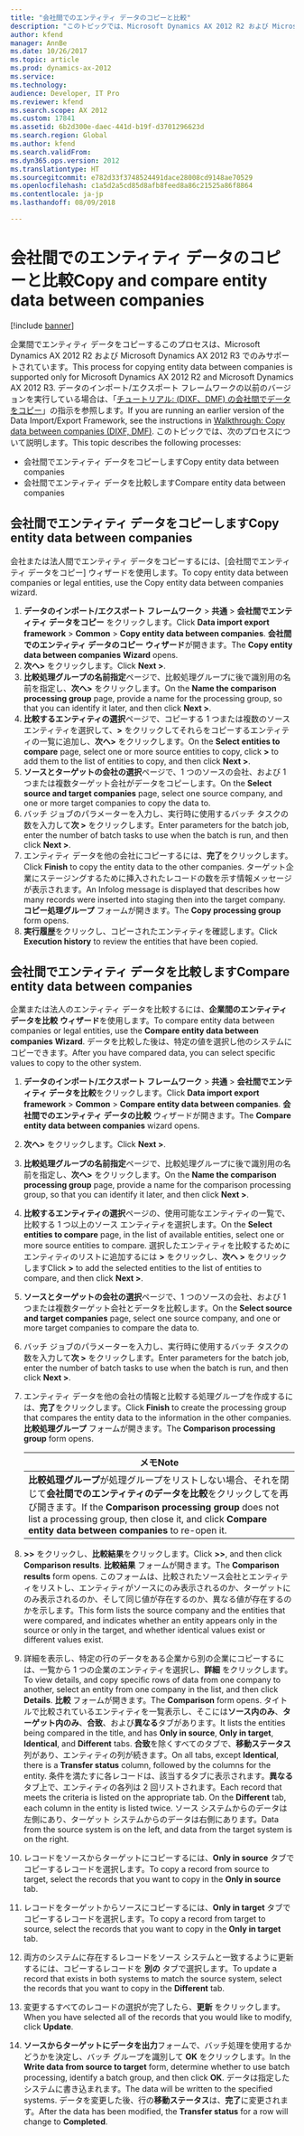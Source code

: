 ```yaml
---
title: "会社間でのエンティティ データのコピーと比較"
description: "このトピックでは、Microsoft Dynamics AX 2012 R2 および Microsoft Dynamics AX 2012 R3 の企業間でエンティティ データをコピーする方法についての情報を提供します。"
author: kfend
manager: AnnBe
ms.date: 10/26/2017
ms.topic: article
ms.prod: dynamics-ax-2012
ms.service: 
ms.technology: 
audience: Developer, IT Pro
ms.reviewer: kfend
ms.search.scope: AX 2012
ms.custom: 17841
ms.assetid: 6b2d300e-daec-441d-b19f-d3701296623d
ms.search.region: Global
ms.author: kfend
ms.search.validFrom: 
ms.dyn365.ops.version: 2012
ms.translationtype: HT
ms.sourcegitcommit: e782d33f3748524491dace28008cd9148ae70529
ms.openlocfilehash: c1a5d2a5cd85d8afb8feed8a86c21525a86f8864
ms.contentlocale: ja-jp
ms.lasthandoff: 08/09/2018

---
```


# <a name="copy-and-compare-entity-data-between-companies"></a><span data-ttu-id="3fd0e-103">会社間でのエンティティ データのコピーと比較</span><span class="sxs-lookup"><span data-stu-id="3fd0e-103">Copy and compare entity data between companies</span></span>

[!include [banner](../../includes/banner.md)]

<span data-ttu-id="3fd0e-104">企業間でエンティティ データをコピーするこのプロセスは、Microsoft Dynamics AX 2012 R2 および Microsoft Dynamics AX 2012 R3 でのみサポートされています。</span><span class="sxs-lookup"><span data-stu-id="3fd0e-104">This process for copying entity data between companies is supported only for Microsoft Dynamics AX 2012 R2 and Microsoft Dynamics AX 2012 R3.</span></span> <span data-ttu-id="3fd0e-105">データのインポート/エクスポート フレームワークの以前のバージョンを実行している場合は、「[チュートリアル: (DIXF、DMF) の会社間でデータをコピー](copy-data-between-companies-dixf.md)」の指示を参照します。</span><span class="sxs-lookup"><span data-stu-id="3fd0e-105">If you are running an earlier version of the Data Import/Export Framework, see the instructions in [Walkthrough: Copy data between companies (DIXF, DMF)](copy-data-between-companies-dixf.md).</span></span> <span data-ttu-id="3fd0e-106">このトピックでは、次のプロセスについて説明します。</span><span class="sxs-lookup"><span data-stu-id="3fd0e-106">This topic describes the following processes:</span></span>

-   <span data-ttu-id="3fd0e-107">会社間でエンティティ データをコピーします</span><span class="sxs-lookup"><span data-stu-id="3fd0e-107">Copy entity data between companies</span></span>
-   <span data-ttu-id="3fd0e-108">会社間でエンティティ データを比較します</span><span class="sxs-lookup"><span data-stu-id="3fd0e-108">Compare entity data between companies</span></span>

## <a name="copy-entity-data-between-companies"></a><span data-ttu-id="3fd0e-109">会社間でエンティティ データをコピーします</span><span class="sxs-lookup"><span data-stu-id="3fd0e-109">Copy entity data between companies</span></span>
<span data-ttu-id="3fd0e-110">会社または法人間でエンティティ データをコピーするには、[会社間でエンティティ データをコピー] ウィザードを使用します。</span><span class="sxs-lookup"><span data-stu-id="3fd0e-110">To copy entity data between companies or legal entities, use the Copy entity data between companies wizard.</span></span>

1.  <span data-ttu-id="3fd0e-111">**データのインポート/エクスポート フレームワーク** &gt; **共通** &gt; **会社間でエンティティ データをコピー** をクリックします。</span><span class="sxs-lookup"><span data-stu-id="3fd0e-111">Click **Data import export framework** &gt; **Common** &gt; **Copy entity data between companies**.</span></span> <span data-ttu-id="3fd0e-112">**会社間でのエンティティ データのコピー** **ウィザード**が開きます。</span><span class="sxs-lookup"><span data-stu-id="3fd0e-112">The **Copy entity data between companies** **Wizard** opens.</span></span>
2.  <span data-ttu-id="3fd0e-113">**次へ&gt;** をクリックします。</span><span class="sxs-lookup"><span data-stu-id="3fd0e-113">Click **Next &gt;**.</span></span>
3.  <span data-ttu-id="3fd0e-114">**比較処理グループの名前指定**ページで、比較処理グループに後で識別用の名前を指定し、**次へ&gt;** をクリックします。</span><span class="sxs-lookup"><span data-stu-id="3fd0e-114">On the **Name the comparison processing group** page, provide a name for the processing group, so that you can identify it later, and then click **Next &gt;**.</span></span>
4.  <span data-ttu-id="3fd0e-115">**比較するエンティティの選択**ページで、コピーする 1 つまたは複数のソース エンティティを選択して、**&gt;** をクリックしてそれらをコピーするエンティティの一覧に追加し、**次へ&gt;** をクリックします。</span><span class="sxs-lookup"><span data-stu-id="3fd0e-115">On the **Select entities to compare** page, select one or more source entities to copy, click **&gt;** to add them to the list of entities to copy, and then click **Next &gt;**.</span></span>
5.  <span data-ttu-id="3fd0e-116">**ソースとターゲットの会社の選択**ページで、1 つのソースの会社、および 1 つまたは複数ターゲット会社がデータをコピーします。</span><span class="sxs-lookup"><span data-stu-id="3fd0e-116">On the **Select source and target companies** page, select one source company, and one or more target companies to copy the data to.</span></span>
6.  <span data-ttu-id="3fd0e-117">バッチ ジョブのパラメーターを入力し、実行時に使用するバッチ タスクの数を入力して**次 &gt;** をクリックします。</span><span class="sxs-lookup"><span data-stu-id="3fd0e-117">Enter parameters for the batch job, enter the number of batch tasks to use when the batch is run, and then click **Next &gt;**.</span></span>
7.  <span data-ttu-id="3fd0e-118">エンティティ データを他の会社にコピーするには、**完了**をクリックします。</span><span class="sxs-lookup"><span data-stu-id="3fd0e-118">Click **Finish** to copy the entity data to the other companies.</span></span> <span data-ttu-id="3fd0e-119">ターゲット企業にステージングするために挿入されたレコードの数を示す情報メッセージが表示されます。</span><span class="sxs-lookup"><span data-stu-id="3fd0e-119">An Infolog message is displayed that describes how many records were inserted into staging then into the target company.</span></span> <span data-ttu-id="3fd0e-120">**コピー処理グループ** フォームが開きます。</span><span class="sxs-lookup"><span data-stu-id="3fd0e-120">The **Copy processing group** form opens.</span></span>
8.  <span data-ttu-id="3fd0e-121">**実行履歴**をクリックし、コピーされたエンティティを確認します。</span><span class="sxs-lookup"><span data-stu-id="3fd0e-121">Click **Execution history** to review the entities that have been copied.</span></span>

## <a name="compare-entity-data-between-companies"></a><span data-ttu-id="3fd0e-122">会社間でエンティティ データを比較します</span><span class="sxs-lookup"><span data-stu-id="3fd0e-122">Compare entity data between companies</span></span>
<span data-ttu-id="3fd0e-123">企業または法人のエンティティ データを比較するには、**企業間のエンティティ データを比較** **ウィザード**を使用します。</span><span class="sxs-lookup"><span data-stu-id="3fd0e-123">To compare entity data between companies or legal entities, use the **Compare entity data between companies** **Wizard**.</span></span> <span data-ttu-id="3fd0e-124">データを比較した後は、特定の値を選択し他のシステムにコピーできます。</span><span class="sxs-lookup"><span data-stu-id="3fd0e-124">After you have compared data, you can select specific values to copy to the other system.</span></span>

1.  <span data-ttu-id="3fd0e-125">**データのインポート/エクスポート フレームワーク** &gt; **共通** &gt; **会社間でエンティティ データを比較**をクリックします。</span><span class="sxs-lookup"><span data-stu-id="3fd0e-125">Click **Data import export framework** &gt; **Common** &gt; **Compare entity data between companies**.</span></span> <span data-ttu-id="3fd0e-126">**会社間でのエンティティ データの比較** ウィザードが開きます。</span><span class="sxs-lookup"><span data-stu-id="3fd0e-126">The **Compare entity data between companies** wizard opens.</span></span>
2.  <span data-ttu-id="3fd0e-127">**次へ&gt;** をクリックします。</span><span class="sxs-lookup"><span data-stu-id="3fd0e-127">Click **Next &gt;**.</span></span>
3.  <span data-ttu-id="3fd0e-128">**比較処理グループの名前指定**ページで、比較処理グループに後で識別用の名前を指定し、**次へ&gt;** をクリックします。</span><span class="sxs-lookup"><span data-stu-id="3fd0e-128">On the **Name the comparison processing group** page, provide a name for the comparison processing group, so that you can identify it later, and then click **Next &gt;**.</span></span>
4.  <span data-ttu-id="3fd0e-129">**比較するエンティティの選択**ページの、使用可能なエンティティの一覧で、比較する 1 つ以上のソース エンティティを選択します。</span><span class="sxs-lookup"><span data-stu-id="3fd0e-129">On the **Select entities to compare** page, in the list of available entities, select one or more source entities to compare.</span></span> <span data-ttu-id="3fd0e-130">選択したエンティティを比較するためにエンティティのリストに追加するには **&gt;** をクリックし、**次へ &gt;** をクリックします</span><span class="sxs-lookup"><span data-stu-id="3fd0e-130">Click **&gt;** to add the selected entities to the list of entities to compare, and then click **Next &gt;**.</span></span>
5.  <span data-ttu-id="3fd0e-131">**ソースとターゲットの会社の選択**ページで、1 つのソースの会社、および 1 つまたは複数ターゲット会社とデータを比較します。</span><span class="sxs-lookup"><span data-stu-id="3fd0e-131">On the **Select source and target companies** page, select one source company, and one or more target companies to compare the data to.</span></span>
6.  <span data-ttu-id="3fd0e-132">バッチ ジョブのパラメーターを入力し、実行時に使用するバッチ タスクの数を入力して**次 &gt;** をクリックします。</span><span class="sxs-lookup"><span data-stu-id="3fd0e-132">Enter parameters for the batch job, enter the number of batch tasks to use when the batch is run, and then click **Next &gt;**.</span></span>
7.  <span data-ttu-id="3fd0e-133">エンティティ データを他の会社の情報と比較する処理グループを作成するには、**完了**をクリックします。</span><span class="sxs-lookup"><span data-stu-id="3fd0e-133">Click **Finish** to create the processing group that compares the entity data to the information in the other companies.</span></span> <span data-ttu-id="3fd0e-134">**比較処理グループ** フォームが開きます。</span><span class="sxs-lookup"><span data-stu-id="3fd0e-134">The **Comparison processing group** form opens.</span></span>

    | <span data-ttu-id="3fd0e-135">**メモ**</span><span class="sxs-lookup"><span data-stu-id="3fd0e-135">**Note**</span></span>                                                                                                                                                   |
    |------------------------------------------------------------------------------------------------------------------------------------------------------------|
    | <span data-ttu-id="3fd0e-136">**比較処理グループ**が処理グループをリストしない場合、それを閉じて**会社間でのエンティティのデータを比較**をクリックしてを再び開きます。</span><span class="sxs-lookup"><span data-stu-id="3fd0e-136">If the **Comparison processing group** does not list a processing group, then close it, and click **Compare entity data between companies** to re-open it.</span></span> |

8.  <span data-ttu-id="3fd0e-137">**&gt;&gt;** をクリックし、**比較結果**をクリックします。</span><span class="sxs-lookup"><span data-stu-id="3fd0e-137">Click **&gt;&gt;**, and then click **Comparison results**.</span></span> <span data-ttu-id="3fd0e-138">**比較結果** フォームが開きます。</span><span class="sxs-lookup"><span data-stu-id="3fd0e-138">The **Comparison results** form opens.</span></span> <span data-ttu-id="3fd0e-139">このフォームは、比較されたソース会社とエンティティをリストし、エンティティがソースにのみ表示されるのか、ターゲットにのみ表示されるのか、そして同じ値が存在するのか、異なる値が存在するのかを示します。</span><span class="sxs-lookup"><span data-stu-id="3fd0e-139">This form lists the source company and the entities that were compared, and indicates whether an entity appears only in the source or only in the target, and whether identical values exist or different values exist.</span></span>
9.  <span data-ttu-id="3fd0e-140">詳細を表示し、特定の行のデータをある企業から別の企業にコピーするには、一覧から 1 つの企業のエンティティを選択し、**詳細** をクリックします。</span><span class="sxs-lookup"><span data-stu-id="3fd0e-140">To view details, and copy specific rows of data from one company to another, select an entity from one company in the list, and then click **Details**.</span></span> <span data-ttu-id="3fd0e-141">**比較** フォームが開きます。</span><span class="sxs-lookup"><span data-stu-id="3fd0e-141">The **Comparison** form opens.</span></span> <span data-ttu-id="3fd0e-142">タイトルで比較されているエンティティを一覧表示し、そこには**ソース内のみ**、**ターゲット内のみ**、**合致**、および**異なる**タブがあります。</span><span class="sxs-lookup"><span data-stu-id="3fd0e-142">It lists the entities being compared in the title, and has **Only in source**, **Only in target**, **Identical**, and **Different** tabs.</span></span> <span data-ttu-id="3fd0e-143">**合致**を除くすべてのタブで、**移動ステータス**列があり、エンティティの列が続きます。</span><span class="sxs-lookup"><span data-stu-id="3fd0e-143">On all tabs, except **Identical**, there is a **Transfer status** column, followed by the columns for the entity.</span></span> <span data-ttu-id="3fd0e-144">条件を満たすに各レコードは、該当するタブに表示されます。**異なる**タブ上で、エンティティの各列は 2 回リストされます。</span><span class="sxs-lookup"><span data-stu-id="3fd0e-144">Each record that meets the criteria is listed on the appropriate tab. On the **Different** tab, each column in the entity is listed twice.</span></span> <span data-ttu-id="3fd0e-145">ソース システムからのデータは左側にあり、ターゲット システムからのデータは右側にあります。</span><span class="sxs-lookup"><span data-stu-id="3fd0e-145">Data from the source system is on the left, and data from the target system is on the right.</span></span>
10. <span data-ttu-id="3fd0e-146">レコードをソースからターゲットにコピーするには、**Only in source** タブでコピーするレコードを選択します。</span><span class="sxs-lookup"><span data-stu-id="3fd0e-146">To copy a record from source to target, select the records that you want to copy in the **Only in source** tab.</span></span>
11. <span data-ttu-id="3fd0e-147">レコードをターゲットからソースにコピーするには、**Only in target** タブでコピーするレコードを選択します。</span><span class="sxs-lookup"><span data-stu-id="3fd0e-147">To copy a record from target to source, select the records that you want to copy in the **Only in target** tab.</span></span>
12. <span data-ttu-id="3fd0e-148">両方のシステムに存在するレコードをソース システムと一致するように更新するには、コピーするレコードを **別の** タブで選択します。</span><span class="sxs-lookup"><span data-stu-id="3fd0e-148">To update a record that exists in both systems to match the source system, select the records that you want to copy in the **Different** tab.</span></span>
13. <span data-ttu-id="3fd0e-149">変更するすべてのレコードの選択が完了したら、**更新** をクリックします。</span><span class="sxs-lookup"><span data-stu-id="3fd0e-149">When you have selected all of the records that you would like to modify, click **Update**.</span></span>
14. <span data-ttu-id="3fd0e-150">**ソースからターゲットにデータを出力**フォームで、バッチ処理を使用するかどうかを決定し、バッチ グループを識別して **OK** をクリックします。</span><span class="sxs-lookup"><span data-stu-id="3fd0e-150">In the **Write data from source to target** form, determine whether to use batch processing, identify a batch group, and then click **OK**.</span></span> <span data-ttu-id="3fd0e-151">データは指定したシステムに書き込まれます。</span><span class="sxs-lookup"><span data-stu-id="3fd0e-151">The data will be written to the specified systems.</span></span> <span data-ttu-id="3fd0e-152">データを変更した後、行の**移動ステータス**は、**完了**に変更されます。</span><span class="sxs-lookup"><span data-stu-id="3fd0e-152">After the data has been modified, the **Transfer status** for a row will change to **Completed**.</span></span>





